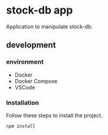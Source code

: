 # stock-db app

Application to manipulate stock-db.

## development

### environment

- Docker
- Docker Compose
- VSCode

### Installation

Follow these steps to install the project.

```bash
npm install
```
